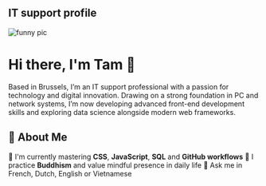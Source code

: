 ## IT support profile
![funny pic](https://media.giphy.com/media/3o6Zt8MngbJnd1HhDi/giphy.gif)
# Hi there, I'm Tam 👋

Based in Brussels, I’m an IT support professional with a passion for technology and digital innovation. Drawing on a strong foundation in PC and network systems, I’m now developing advanced front-end development skills and exploring data science alongside modern web frameworks.

## 🚀 About Me

🔭 I'm currently mastering **CSS**, **JavaScript**, **SQL** and **GitHub workflows**
🧘 I practice **Buddhism** and value mindful presence in daily life
💬 Ask me in French, Dutch, English or Vietnamese

